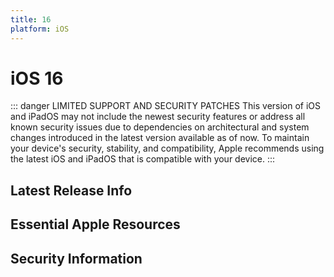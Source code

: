 ```yaml
---
title: 16
platform: iOS
---
```


# iOS 16 <Badge type="danger" text="Previous Version (N-2)" />

::: danger LIMITED SUPPORT AND SECURITY PATCHES
This version of iOS and iPadOS may not include the newest security features or address all known security issues due to dependencies on architectural and system changes introduced in the latest version available as of now. To maintain your device's security, stability, and compatibility, Apple recommends using the latest iOS and iPadOS that is compatible with your device.
:::

<script setup>
import LatestFeatures from './components/LatestFeatures.vue';
import SecurityInfo from './components/SecurityInfo.vue';

const frontmatter = {
  title: 'iOS 16',
  platform: 'iOS'
};
</script>

## Latest Release Info
<LatestFeatures :title="frontmatter.title" :platform="frontmatter.platform" />

## Essential Apple Resources
<LinksComponent :title="frontmatter.title" :platform="frontmatter.platform" />

## Security Information
<SecurityInfo :title="frontmatter.title" :platform="frontmatter.platform" />
